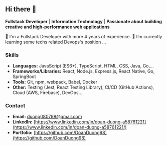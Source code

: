 ## Hi there 👋

**Fullstack Developer** | **Information Technology** | **Passionate about building creative and high-performance web applications**

🔭 I'm a Fullstack Developer with more 4 years of experience.
🌱 I’m currently learning some techs related Devops's position ... 

### **Skills**
* **Languages:** JavaScript (ES6+), TypeScript, HTML, CSS, Java, Go,...
* **Frameworks/Libraries:** React, Node.js, Express.js, React Native, Go, SpringBoot
* **Tools:** Git, npm, webpack, Babel, Docker
* **Other:** Testing (Jest, React Testing Library), CI/CD (GitHub Actions), Cloud (AWS, Firebase), DevOps...

### **Contact**
* **Email:** duong080798@gmail.com
* **LinkedIn:** [https://www.linkedin.com/in/doan-duong-a58761221](https://www.linkedin.com/in/doan-duong-a58761221/)
* **Portfolio:** [https://github.com/DoanDuong98](https://github.com/DoanDuong98)
<!--
**DoanDuong98/DoanDuong98** is a ✨ _special_ ✨ repository because its `README.md` (this file) appears on your GitHub profile.

Here are some ideas to get you started:

- 🔭 I’m currently working on ...
- 🌱 I’m currently learning ...
- 👯 I’m looking to collaborate on ...
- 🤔 I’m looking for help with ...
- 💬 Ask me about ...
- 📫 How to reach me: ...
- 😄 Pronouns: ...
- ⚡ Fun fact: ...
-->
